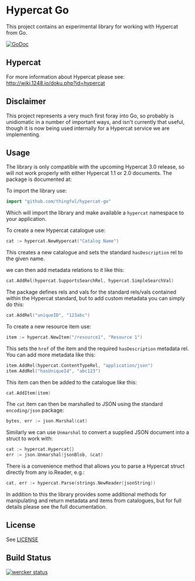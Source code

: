 # Hypercat Go

This project contains an experimental library for working with Hypercat
from Go.

[![GoDoc](https://godoc.org/github.com/thingful/hypercat-go?status.svg)](https://godoc.org/github.com/umbrellium/hypercat-go)

## Hypercat

For more information about Hypercat please see:
http://wiki.1248.io/doku.php?id=hypercat

## Disclaimer

This project represents a very much first foray into Go, so probably is
unidiomatic in a number of important ways, and isn't currently that useful,
though it is now being used internally for a Hypercat service we are
implementing.

## Usage

The library is only compatible with the upcoming Hypercat 3.0 release, so will
not work properly with either Hypercat 1.1 or 2.0 documents. The package is
documented at:

To import the library use:

```go
import "github.com/thingful/hypercat-go"
```

Which will import the library and make available a `hypercat` namespace to your
application.

To create a new Hypercat catalogue use:

```go
cat := hypercat.NewHypercat("Catalog Name")
```

This creates a new catalogue and sets the standard `hasDescription` rel to the
given name.

we can then add metadata relations to it like this:

```go
cat.AddRel(hypercat.SupportsSearchRel, hypercat.SimpleSearchVal)
```

The package defines rels and vals for the standard rels/vals contained within
the Hypercat standard, but to add custom metadata you can simply do this:

```go
cat.AddRel("uniqueID", "123abc")
```

To create a new resource item use:

```go
item := hypercat.NewItem("/resource1", "Resource 1")
```

This sets the `href` of the item and the required `hasDescription` metadata
rel. You can add more metadata like this:

```go
item.AddRel(hypercat.ContentTypeRel, "application/json")
item.AddRel("hasUniqueId", "abc123")
```

This item can then be added to the catalogue like this:

```go
cat.AddItem(item)
```

The `cat` item can then be marshalled to JSON using the standard
`encoding/json` package:

```go
bytes, err := json.Marshal(cat)
```

Similarly we can use `Unmarshal` to convert a supplied JSON document into a
struct to work with:

```go
cat := hypercat.Hypercat{}
err := json.Unmarshal(jsonBlob, &cat)
```

There is a convenience method that allows you to parse a Hypercat struct
directly from any io.Reader, e.g.:

```go
cat, err := hypercat.Parse(strings.NewReader(jsonString))
```

In addition to this the library provides some additional methods for
manipulating and return metadata and items from catalogues, but for full
details please see the full documentation.

## License

See [LICENSE](LICENSE)

## Build Status

[![wercker status](https://app.wercker.com/status/865e58581f5725d918e2bda4aeee9f22/s/master "wercker status")](https://app.wercker.com/project/bykey/865e58581f5725d918e2bda4aeee9f22)
